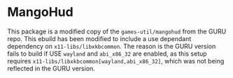 # MangoHud
This package is a modified copy of the `games-util/mangohud` from the GURU repo. This ebuild has been modified to include a use dependant dependency on `x11-libs/libxkbcommon`. The reason is the GURU version fails to build if USE `wayland` and `abi_x86_32` are enabled, as this setup requires `x11-libs/libxkbcommon[wayland,abi_x86_32]`, which was not being reflected in the GURU version.